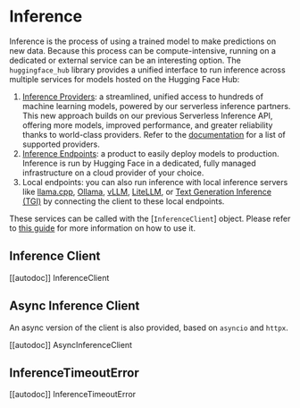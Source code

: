 <!--⚠️ Note that this file is in Markdown but contains specific syntax for our doc-builder (similar to MDX) that may not be
rendered properly in your Markdown viewer.
-->

# Inference

Inference is the process of using a trained model to make predictions on new data. Because this process can be compute-intensive, running on a dedicated or external service can be an interesting option.
The `huggingface_hub` library provides a unified interface to run inference across multiple services for models hosted on the Hugging Face Hub:

1.  [Inference Providers](https://huggingface.co/docs/inference-providers/index): a streamlined, unified access to hundreds of machine learning models, powered by our serverless inference partners. This new approach builds on our previous Serverless Inference API, offering more models, improved performance, and greater reliability thanks to world-class providers. Refer to the [documentation](https://huggingface.co/docs/inference-providers/index#partners) for a list of supported providers.
2.  [Inference Endpoints](https://huggingface.co/docs/inference-endpoints/index): a product to easily deploy models to production. Inference is run by Hugging Face in a dedicated, fully managed infrastructure on a cloud provider of your choice.
3.  Local endpoints: you can also run inference with local inference servers like [llama.cpp](https://github.com/ggerganov/llama.cpp), [Ollama](https://ollama.com/), [vLLM](https://github.com/vllm-project/vllm), [LiteLLM](https://docs.litellm.ai/docs/simple_proxy), or [Text Generation Inference (TGI)](https://github.com/huggingface/text-generation-inference) by connecting the client to these local endpoints.

These services can be called with the [`InferenceClient`] object. Please refer to [this guide](../guides/inference)
for more information on how to use it.

## Inference Client

[[autodoc]] InferenceClient

## Async Inference Client

An async version of the client is also provided, based on `asyncio` and `httpx`.

[[autodoc]] AsyncInferenceClient

## InferenceTimeoutError

[[autodoc]] InferenceTimeoutError
